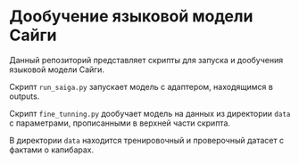 # Дообучение языковой модели Сайги

Данный репозиторий представляет скрипты для запуска и дообучения языковой модели Сайги. 

Скрипт `run_saiga.py` запускает модель с адаптером, находящимся в outputs.

Скрипт `fine_tunning.py` дообучает модель на данных из директории `data` с параметрами, прописанными в верхней части скрипта.

В директории `data` находится тренировочный и проверочный датасет с фактами о капибарах.